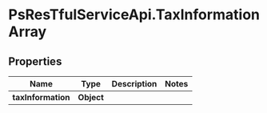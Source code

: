 # PsResTfulServiceApi.TaxInformationArray

## Properties
Name | Type | Description | Notes
------------ | ------------- | ------------- | -------------
**taxInformation** | **Object** |  | 
